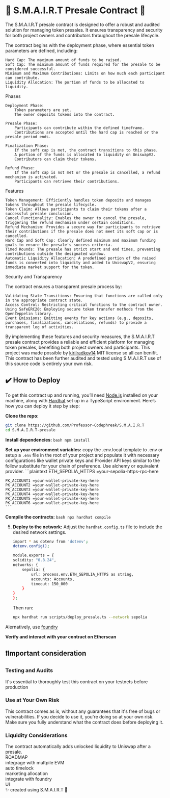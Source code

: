 # 🚀 S.M.A.I.R.T Presale Contract 🚀

The S.M.A.I.R.T presale contract is designed to offer a robust and audited solution for managing token presales. It ensures transparency and security for both project owners and contributors throughout the presale lifecycle.

The contract begins with the deployment phase, where essential token parameters are defined, including:

    Hard Cap: The maximum amount of funds to be raised.
    Soft Cap: The minimum amount of funds required for the presale to be considered successful.
    Minimum and Maximum Contributions: Limits on how much each participant can contribute.
    Liquidity Allocation: The portion of funds to be allocated to liquidity.

Phases

    Deployment Phase:
        Token parameters are set.
        The owner deposits tokens into the contract.

    Presale Phase:
        Participants can contribute within the defined timeframe.
        Contributions are accepted until the hard cap is reached or the presale period ends.

    Finalization Phase:
        If the soft cap is met, the contract transitions to this phase.
        A portion of the funds is allocated to liquidity on UniswapV2.
        Contributors can claim their tokens.

    Refund Phase:
        If the soft cap is not met or the presale is cancelled, a refund mechanism is activated.
        Participants can retrieve their contributions.

Features

    Token Management: Efficiently handles token deposits and manages tokens throughout the presale lifecycle.
    Token Claim: Allows participants to claim their tokens after a successful presale conclusion.
    Cancel Functionality: Enables the owner to cancel the presale, triggering the refund mechanism under certain conditions.
    Refund Mechanism: Provides a secure way for participants to retrieve their contributions if the presale does not meet its soft cap or is cancelled.
    Hard Cap and Soft Cap: Clearly defined minimum and maximum funding goals to ensure the presale's success criteria.
    Timed Rounds: The presale has strict start and end times, preventing contributions outside the designated window.
    Automatic Liquidity Allocation: A predefined portion of the raised funds is converted into liquidity and added to UniswapV2, ensuring immediate market support for the token.

Security and Transparency

The contract ensures a transparent presale process by:

    Validating State Transitions: Ensuring that functions are called only in the appropriate contract state.
    Access Control: Restricting critical functions to the contract owner.
    Using SafeERC20: Employing secure token transfer methods from the OpenZeppelin library.
    Event Emissions: Emitting events for key actions (e.g., deposits, purchases, finalizations, cancellations, refunds) to provide a transparent log of activities.

By implementing these features and security measures, the S.M.A.I.R.T presale contract provides a reliable and efficient platform for managing token presales, benefiting both project owners and participants. This project was made possible by <a href="https://github.com/kirilradkov14/presale-contract">kirilradkov14</a> MIT license so all can benifit. This contract has been further audited and tested using S.M.A.I.R.T use of this source code is entirely your own risk.
## ✔️ How to Deploy

To get this contract up and running, you’ll need [Node.js](https://nodejs.org/) installed on your machine, along with [Hardhat](https://hardhat.org/getting-started/) set up in a TypeScript environment. Here’s how you can deploy it step by step:

**Clone the repo:**
   ```bash
   git clone https://github.com/Professor-Codephreak/S.M.A.I.R.T
   cd S.M.A.I.R.T-presale
   ```

**Install dependencies:**
    ```bash
    npm install
    ```

**Set up your environment variables:**
    copy the .env.local template to .env or setup a `.env` file in the root of your project and populate it with necessary configurations like wallet private keys and Provider API keys similar to the follow substitute for your chain of preference. Use alchemy or equivalent provider.
    ```plaintext
    ETH_SEPOLIA_HTTPS =your-sepolia-https-rpc-here

    PK_ACCOUNT1 =your-wallet-private-key-here
    PK_ACCOUNT2 =your-wallet-private-key-here
    PK_ACCOUNT3 =your-wallet-private-key-here
    PK_ACCOUNT4 =your-wallet-private-key-here
    PK_ACCOUNT5 =your-wallet-private-key-here
    PK_ACCOUNT6 =your-wallet-private-key-here
    ```

   **Compile the contracts:**
    ```bash
    npx hardhat compile
    ```

5. **Deploy to the network:**
    Adjust the `hardhat.config.ts` file to include the desired network settings.
    ```bash
    import * as dotenv from 'dotenv';
    dotenv.config();

    module.exports = {
    solidity: "0.8.24",
    networks: {
        sepolia: {
            url: process.env.ETH_SEPOLIA_HTTPS as string,
            accounts: Accounts,
            timeout: 150_000
        }
    }
    };
    ```

    Then run:
    ```bash
    npx hardhat run scripts/deploy_presale.ts --network sepolia
    ```

Alernatively, use <a href="https://github.com/Professor-Codephreak/S.M.A.I.R.T-presale/blob/main/UIUX/FOUNDRY.md">foundry</a><br  />

**Verify and interact with your contract on Etherscan**

## ❗Important consideration

### Testing and Audits
It's essential to thoroughly test this contract on your testnets before production
### Use at Your Own Risk
This contract comes as is, without any guarantees that it's free of bugs or vulnerabilities. If you decide to use it, you're doing so at your own risk. Make sure you fully understand what the contract does before deploying it.

### Liquidity Considerations
The contract automatically adds unlocked liquidity to Uniswap after a presale.<br />
ROADMAP<br />
integrage with multpile EVM<br />
auto timelock<br />
marketing allocation<br />
integrate with foundry<br />
UI<br />
✨ created using S.M.A.I.R.T  🚀
